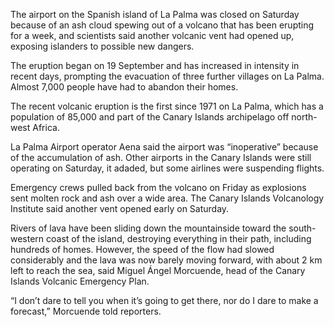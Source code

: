 The airport on the Spanish island of La Palma was closed on Saturday because of an ash cloud spewing out of a volcano that has been erupting for a week, and scientists said another volcanic vent had opened up, exposing islanders to possible new dangers.

The eruption began on 19 September and has increased in intensity in recent days, prompting the evacuation of three further villages on La Palma. Almost 7,000 people have had to abandon their homes.

The recent volcanic eruption is the first since 1971 on La Palma, which has a population of 85,000 and part of the Canary Islands archipelago off north-west Africa.

La Palma Airport operator Aena said the airport was “inoperative” because of the accumulation of ash. Other airports in the Canary Islands were still operating on Saturday, it adaded, but some airlines were suspending flights.

Emergency crews pulled back from the volcano on Friday as explosions sent molten rock and ash over a wide area. The Canary Islands Volcanology Institute said another vent opened early on Saturday.

Rivers of lava have been sliding down the mountainside toward the south-western coast of the island, destroying everything in their path, including hundreds of homes. However, the speed of the flow had slowed considerably and the lava was now barely moving forward, with about 2 km left to reach the sea, said Miguel Ángel Morcuende, head of the Canary Islands Volcanic Emergency Plan.

“I don’t dare to tell you when it’s going to get there, nor do I dare to make a forecast,” Morcuende told reporters.
